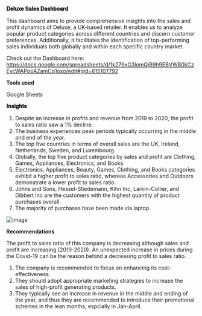 **𝐃𝐞𝐥𝐮𝐱𝐞 𝐒𝐚𝐥𝐞𝐬 𝐃𝐚𝐬𝐡𝐛𝐨𝐚𝐫𝐝**

This dashboard aims to provide comprehensive insights into the sales and profit dynamics of Deluxe, a UK-based retailer. It enables us to analyze popular product categories across different countries and discern customer preferences. Additionally, it facilitates the identification of top-performing sales individuals both globally and within each specific country market.

Check out the Dashboard here: https://docs.google.com/spreadsheets/d/1k279xG3lomQjB9h9EBVWB0kCzEycWAPpoAZamCq1oxo/edit#gid=615107792

**Tools used**

Google Sheets

**𝐈𝐧𝐬𝐢𝐠𝐡𝐭𝐬**

1) Despite an increase in profits and revenue from 2019 to 2020, the profit to sales ratio saw a 1% decline.
2) The business experiences peak periods typically occurring in the middle and end of the year.
3) The top five countries in terms of overall sales are the UK, Ireland, Netherlands, Sweden, and Luxembourg.
4) Globally, the top five product categories by sales and profit are Clothing, Games, Appliances, Electronics, and Books.
5) Electronics, Appliances, Beauty, Games, Clothing, and Books categories exhibit a higher profit to sales ratio, whereas Accessories and Outdoors demonstrate a lower profit to sales ratio.
6) Johns and Sons, Hessel-Stiedemann, Kihn Inc, Larkin-Collier, and Dibbert Inc are the customers with the highest quantity of product purchases overall.
7) The majority of purchases have been made via laptop.


![image](https://github.com/Tanusree1997/Retail-Sales-Dashboard/assets/164666871/2c8b3b2f-5d48-4b46-a640-7bf8813f6701)


**Recommendations**

The profit to sales ratio of this company is decreasing although sales and profit are increasing (2019-2020). An unexpected increase in prices during the Covid-19 can be the reason behind a decreasing profit to sales ratio. 

1.  The company is recommended to focus on enhancing its cost-effectiveness.
2.  They should adopt appropriate marketing strategies to increase the sales of high-profit generating products.
3.  They typically see an increase in revenue in the middle and ending of the year, and thus they are recommended to introduce their promotional schemes in the lean months, espcially in Jan-April.  


